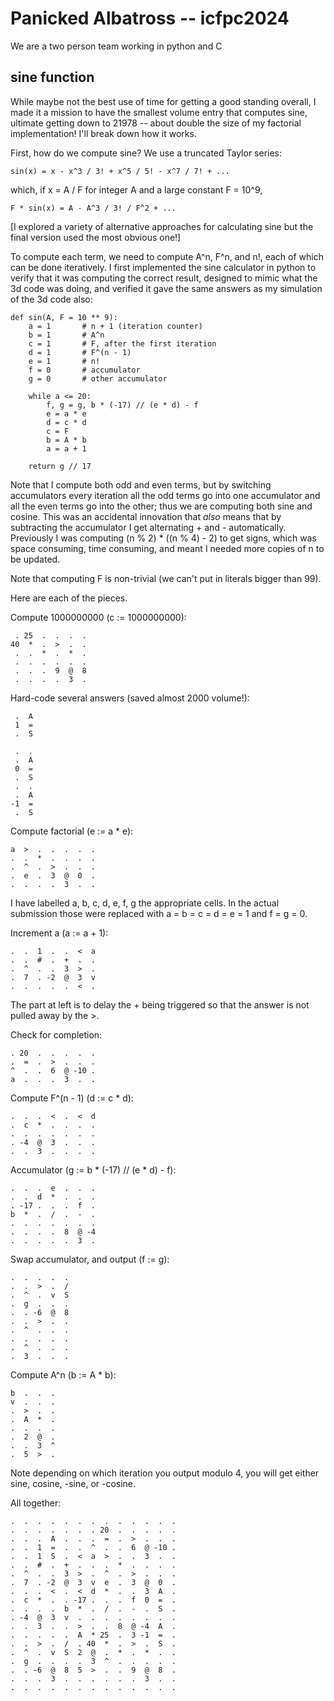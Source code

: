 # Panicked Albatross -- icfpc2024

We are a two person team working in python and C

## sine function

While maybe not the best use of time for getting a good standing overall, I made
it a mission to have the smallest volume entry that computes sine, ultimate getting
down to 21978 -- about double the size of my factorial implementation! I'll break
down how it works.

First, how do we compute sine? We use a truncated Taylor series:

    sin(x) = x - x^3 / 3! + x^5 / 5! - x^7 / 7! + ...

which, if x = A / F for integer A and a large constant F = 10^9,

    F * sin(x) = A - A^3 / 3! / F^2 + ...

[I explored a variety of alternative approaches for calculating sine but the final
version used the most obvious one!]

To compute each term, we need to compute A^n, F^n, and n!, each of which can be done
iteratively. I first implemented the sine calculator in python to verify that it
was computing the correct result, designed to mimic what the 3d code was doing, and
verified it gave the same answers as my simulation of the 3d code also:

    def sin(A, F = 10 ** 9):
        a = 1       # n + 1 (iteration counter)
        b = 1       # A^n
        c = 1       # F, after the first iteration
        d = 1       # F^(n - 1)
        e = 1       # n!
        f = 0       # accumulator
        g = 0       # other accumulator

        while a <= 20:
            f, g = g, b * (-17) // (e * d) - f
            e = a * e
            d = c * d
            c = F
            b = A * b
            a = a + 1

        return g // 17

Note that I compute both odd and even terms, but by switching accumulators every
iteration all the odd terms go into one accumulator and all the even terms go into the
other; thus we are computing both sine and cosine. This was an accidental innovation
that *also* means that by subtracting the accumulator I get alternating + and -
automatically. Previously I was computing (n % 2) * ((n % 4) - 2) to get signs, which
was space consuming, time consuming, and meant I needed more copies of n to be updated.

Note that computing F is non-trivial (we can't put in literals bigger than 99).

Here are each of the pieces.

Compute 1000000000 (c := 1000000000):

     . 25  .  .  .  .
    40  *  .  >  .  .
     .  .  *  .  *  .
     .  .  .  .  .  .
     .  .  .  9  @  8
     .  .  .  .  3  .

Hard-code several answers (saved almost 2000 volume!):

     .  A
     1  =
     .  S

     .  .
     .  A
     0  =
     .  S
     .  .
     .  A
    -1  =
     .  S

Compute factorial (e := a * e):

    a  >  .  .  .  .  .
    .  .  *  .  .  .  .
    .  ^  .  >  .  .  .
    .  e  .  3  @  0  .
    .  .  .  .  3  .  .

I have labelled a, b, c, d, e, f, g the appropriate cells. In the actual
submission those were replaced with a = b = c = d = e = 1 and f = g = 0.

Increment a (a := a + 1):

    .  .  1  .  .  <  a
    .  .  #  .  +  .  .
    .  ^  .  .  3  >  .
    .  7  . -2  @  3  v
    .  .  .  .  .  <  .

The part at left is to delay the + being triggered so that the
answer is not pulled away by the >.

Check for completion:

    . 20  .  .  .  .  .
    .  =  .  >  .  .  .
    ^  .  .  6  @ -10 .
    a  .  .  .  3  .  .

Compute F^(n - 1) (d := c * d):

    .  .  .  <  .  <  d
    .  c  *  .  .  .  .
    .  .  .  .  .  .  .
    . -4  @  3  .  .  .
    .  .  3  .  .  .  .

Accumulator (g := b * (-17) // (e * d) - f):

    .  .  .  e  .  .  .
    .  .  d  *  .  .  .
    . -17 .  .  .  f  .
    b  *  .  /  .  -  .
    .  .  .  .  .  .  .
    .  .  .  .  8  @ -4
    .  .  .  .  .  3  .

Swap accumulator, and output (f := g):

    .  .  .  .  .
    .  .  >  .  /
    .  ^  .  v  S
    .  g  .  .  .
    .  . -6  @  8
    .  .  >  .  .
    .  ^  .  .  .
    .  .  .  .  .
    .  ^  .  .  .
    .  3  .  .  .

Compute A^n (b := A * b):

    b  .  .  .
    v  .  .  .
    .  >  .  .
    .  A  *  .
    .  .  .  .
    .  2  @  .
    .  .  3  ^
    .  5  >  .

Note depending on which iteration you output modulo 4, you will get
either sine, cosine, -sine, or -cosine.

All together:

    .  .  .  .  .  .  .  .  .  .  .  .  .
    .  .  .  .  .  .  . 20  .  .  .  .  .
    .  .  .  A  .  .  .  =  .  >  .  .  .
    .  .  1  =  .  .  ^  .  .  6  @ -10 .
    .  .  1  S  .  <  a  >  .  .  3  .  .
    .  .  #  .  +  .  .  .  *  .  .  .  .
    .  ^  .  .  3  >  .  ^  .  >  .  .  .
    .  7  . -2  @  3  v  e  .  3  @  0  .
    .  .  .  <  .  <  d  *  .  .  3  A  .
    .  c  *  .  . -17 .  .  .  f  0  =  .
    .  .  .  .  b  *  .  /  .  -  .  S  .
    . -4  @  3  v  .  .  .  .  .  .  .  .
    .  .  3  .  .  >  .  .  8  @ -4  A  .
    .  .  .  .  .  A  * 25  .  3 -1  =  .
    .  .  >  .  /  . 40  *  .  >  .  S  .
    .  ^  .  v  S  2  @  .  *  .  *  .  .
    .  g  .  .  .  .  3  ^  .  .  .  .  .
    .  . -6  @  8  5  >  .  .  9  @  8  .
    .  .  .  3  .  .  .  .  .  .  3  .  .
    .  .  .  .  .  .  .  .  .  .  .  .  .
